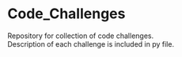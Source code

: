 # Code_Challenges
Repository for collection of code challenges.<br>
Description of each challenge is included in py file.
